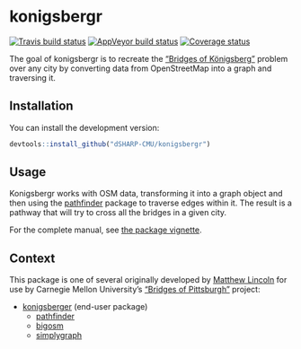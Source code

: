 
<!-- README.md is generated from README.Rmd. Please edit that file -->

# konigsbergr

[![Travis build
status](https://travis-ci.org/dSHARP-CMU/konigsbergr.svg?branch=master)](https://travis-ci.org/dSHARP-CMU/konigsbergr)
[![AppVeyor build
status](https://ci.appveyor.com/api/projects/status/github/dSHARP-CMU/konigsbergr?branch=master&svg=true)](https://ci.appveyor.com/project/dSHARP-CMU/konigsbergr)
[![Coverage
status](https://codecov.io/gh/dSHARP-CMU/konigsbergr/branch/master/graph/badge.svg)](https://codecov.io/github/dSHARP-CMU/konigsbergr?branch=master)

The goal of konigsbergr is to recreate the [“Bridges of
Königsberg”](https://en.wikipedia.org/wiki/Seven_Bridges_of_K%C3%B6nigsberg)
problem over any city by converting data from OpenStreetMap into a graph
and traversing it.

## Installation

You can install the development version:

``` r
devtools::install_github("dSHARP-CMU/konigsbergr")
```

## Usage

Konigsbergr works with OSM data, transforming it into a graph object and
then using the [pathfinder](https://github.com/dSHARP-CMU/pathfinder/)
package to traverse edges within it. The result is a pathway that will
try to cross all the bridges in a given city.

For the complete manual, see [the package
vignette](https://dsharp-cmu.github.io/konigsbergr/articles/konigsbergr.html).

## Context

This package is one of several originally developed by [Matthew
Lincoln](https:://github.com/mdlincoln) for use by Carnegie Mellon
University’s [“Bridges of Pittsburgh”](http://bridgesofpittsburgh.net/)
project:

  - [konigsberger](https://dsharp-cmu.github.io/konigsbergr/index.html)
    (end-user package)
      - [pathfinder](https://github.com/dSHARP-CMU/pathfinder/)
      - [bigosm](https://github.com/dSHARP-CMU/bigosm)
      - [simplygraph](https://github.com/dSHARP-CMU/simplygraph)
